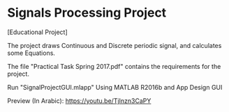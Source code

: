 # Signals Processing Project 
[Educational Project]

The project draws Continuous and Discrete periodic signal, and calculates some Equations.

The file "Practical Task Spring 2017.pdf" contains the requirements for the project.

Run "SignalProjectGUI.mlapp" Using MATLAB R2016b and App Design GUI

Preview (In Arabic): https://youtu.be/TjInzn3CaPY  
